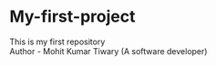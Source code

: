 # My-first-project
This is my first repository
<br>
Author - Mohit Kumar Tiwary (A software developer)
